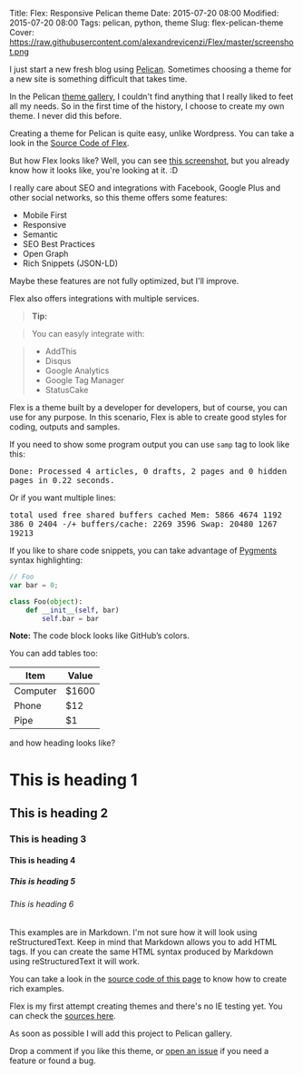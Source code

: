 Title: Flex: Responsive Pelican theme
Date: 2015-07-20 08:00
Modified: 2015-07-20 08:00
Tags: pelican, python, theme
Slug: flex-pelican-theme
Cover: https://raw.githubusercontent.com/alexandrevicenzi/Flex/master/screenshot.png

I just start a new fresh blog using [Pelican](http://getpelican.com). Sometimes choosing a theme for a new site is something difficult that takes time.

In the Pelican [theme gallery](http://www.pelicanthemes.com/), I couldn't find anything that I really liked to feet all my needs. So in the first time of the history, I choose to create my own theme. I never did this before.

Creating a theme for Pelican is quite easy, unlike Wordpress. You can take a look in the [Source Code of Flex](https://github.com/alexandrevicenzi/Flex).

But how Flex looks like? Well, you can see [this screenshot](https://raw.githubusercontent.com/alexandrevicenzi/Flex/master/screenshot.png), but you already know how it looks like, you're looking at it. :D

I really care about SEO and integrations with Facebook, Google Plus and other social networks, so this theme offers some features:

- Mobile First
- Responsive
- Semantic
- SEO Best Practices
- Open Graph
- Rich Snippets (JSON-LD)

Maybe these features are not fully optimized, but I'll improve.

Flex also offers integrations with multiple services.

> **Tip:**

> You can easyly integrate with:

> - AddThis
> - Disqus
> - Google Analytics
> - Google Tag Manager
> - StatusCake

Flex is a theme built by a developer for developers, but of course, you can use for any purpose. In this scenario, Flex is able to create good styles for coding, outputs and samples.

If you need to show some program output you can use `samp` tag to look like this:

<samp>Done: Processed 4 articles, 0 drafts, 2 pages and 0 hidden pages in 0.22 seconds.</samp>

Or if you want multiple lines:

<samp>
             total       used       free     shared    buffers     cached
Mem:          5866       4674       1192        386          0       2404
-/+ buffers/cache:       2269       3596
Swap:        20480       1267      19213
</samp>

If you like to share code snippets, you can take advantage of [Pygments](http://pygments.org/) syntax highlighting:

```js
// Foo
var bar = 0;
```

```python
class Foo(object):
    def __init__(self, bar)
        self.bar = bar
```

**Note:** The code block looks like GitHub’s colors.

You can add tables too:

Item     | Value
-------- | ---
Computer | $1600
Phone    | $12
Pipe     | $1

and how heading looks like?

# This is heading 1
## This is heading 2
### This is heading 3
#### This is heading 4
##### This is heading 5
###### This is heading 6

This examples are in Markdown. I'm not sure how it will look using reStructuredText. Keep in mind that Markdown allows you to add HTML tags. If you can create the same HTML syntax produced by Markdown using reStructuredText it will work.

You can take a look in the [source code of this page](https://raw.githubusercontent.com/alexandrevicenzi/blog/master/content/News/flex-pelican-theme.md) to know how to create rich examples.

Flex is my first attempt creating themes and there's no IE testing yet. You can check the [sources here](https://github.com/alexandrevicenzi/flex).

As soon as possible I will add this project to Pelican gallery.

Drop a comment if you like this theme, or [open an issue](https://github.com/alexandrevicenzi/Flex/issues) if you need a feature or found a bug.